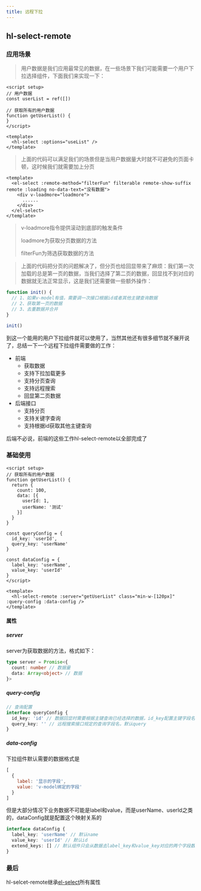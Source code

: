 ```yaml
---
title: 远程下拉
---
```


## hl-select-remote

### 应用场景

> 用户数据是我们应用最常见的数据，在一些场景下我们可能需要一个用户下拉选择组件，下面我们来实现一下：

```vue
<script setup>
// 用户数据
const userList = ref([])

// 获取所有的用户数据
function getUserList() {
}
</script>

<template>
  <hl-select :options="useList" />
</template>
```

> 上面的代码可以满足我们的场景但是当用户数据量大时就不可避免的页面卡顿，这时候我们就需要加上分页

```vue
<template>
  <el-select :remote-method="filterFun" filterable remote-show-suffix remote :loading no-data-text="没有数据">
    <div v-loadmore="loadmore">
      ......
    </div>
  </el-select>
</template>
```

> v-loadmore指令提供滚动到底部的触发条件
>
> loadmore为获取分页数据的方法
>
> filterFun为筛选获取数据的方法

> 上面的代码把分页的问题解决了，但分页也给回显带来了麻烦：我们第一次加载的总是第一页的数据，当我们选择了第二页的数据，回显找不到对应的数据就无法正常显示，这是我们还需要做一些额外操作：

```js
function init() {
  // 1、如果v-model有值，需要调一次接口根据id或者其他主键查询数据
  // 2、获取第一页的数据
  // 3、去重数据并合并
}

init()

```

到这一个能用的用户下拉组件就可以使用了，当然其他还有很多细节就不展开说了，总结一下一个远程下拉组件需要做的工作：

- 前端
  - 获取数据
  - 支持下拉加载更多
  - 支持分页查询
  - 支持远程搜索
  - 回显第二页数据
- 后端接口
  - 支持分页
  - 支持关键字查询
  - 支持根据id获取其他主键查询

后端不必说，前端的这些工作hl-select-remote以全部完成了

### 基础使用

```vue
<script setup>
// 获取所有的用户数据
function getUserList() {
  return {
    count: 100,
    data: [{
      userId: 1,
      userName: '测试'
    }]
  }
}

const queryConfig = {
  id_key: 'userId',
  query_key: 'userName'
}

const dataConfig = {
  label_key: 'userName',
  value_key: 'userId'
}
</script>

<template>
  <hl-select-remote :server="getUserList" class="min-w-[120px]" :query-config :data-config />
</template>
```

#### 属性

##### server

server为获取数据的方法，格式如下：

```ts
type server = Promise<{
  count: number // 数据量
  data: Array<object> // 数据
}>
```

##### query-config

```ts
// 查询配置
interface queryConfig {
  id_key: 'id' // 数据回显时需要根据主键查询已经选择的数据，id_key配置主键字段名，默认id
  query_key: '' // 远程搜索接口规定的查询字段名，默认query
}
```

##### data-config

下拉组件默认需要的数据格式是

```js
[
  {
    label: '显示的字段',
    value: 'v-model绑定的字段'
  }
]
```

但是大部分情况下业务数据不可能是label和value，而是userName、userId之类的，dataConfig就是配置这个映射关系的

```ts
interface dataConfig {
  label_key: 'userName' // 默认name
  value_key: 'userId' // 默认id
  extend_keys: [] // 默认组件只会从数据去label_key和value_key对应的两个字段数据，如果需要其他字段，通过extend_keys定义
}
```

### 最后

hl-selcet-remote继承[el-select](https://element-plus.org/zh-CN/component/select.html)所有属性
